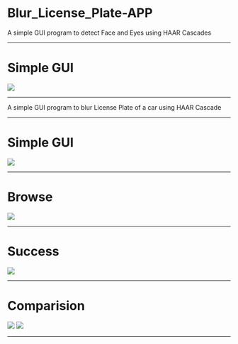 # Blur_License_Plate-APP

A simple GUI program to detect Face and Eyes using HAAR Cascades

---------------------------------------------------------------------------------------------------------------------------------------

# Simple GUI


![](imgs/A.png)

----------------------------------------------------------------------------------------------------------------------------------------
A simple GUI program to blur License Plate of a car using HAAR Cascade

---------------------------------------------------------------------------------------------------------------------------------------

# Simple GUI


![](imgs/A.png)

----------------------------------------------------------------------------------------------------------------------------------------

# Browse


![](imgs/B.png)

---------------------------------------------------------------------------------------------------------------------------------------

# Success


![](imgs/C.png)


---------------------------------------------------------------------------------------------------------------------------------------

# Comparision 


![](imgs/D.jpeg)
![](imgs/E.jpg)

----------------------------------------------------------------------------------------------------------------------------------------
